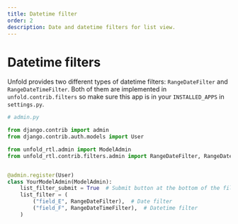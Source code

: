 ```yaml
---
title: Datetime filter
order: 2
description: Date and datetime filters for list view.
---
```


# Datetime filters

Unfold provides two different types of datetime filters: `RangeDateFilter` and `RangeDateTimeFilter`. Both of them are implemented in `unfold.contrib.filters` so make sure this app is in your `INSTALLED_APPS` in `settings.py`.

```python
# admin.py

from django.contrib import admin
from django.contrib.auth.models import User

from unfold_rtl.admin import ModelAdmin
from unfold_rtl.contrib.filters.admin import RangeDateFilter, RangeDateTimeFilter


@admin.register(User)
class YourModelAdmin(ModelAdmin):
    list_filter_submit = True  # Submit button at the bottom of the filter
    list_filter = (
        ("field_E", RangeDateFilter),  # Date filter
        ("field_F", RangeDateTimeFilter),  # Datetime filter
    )
```
